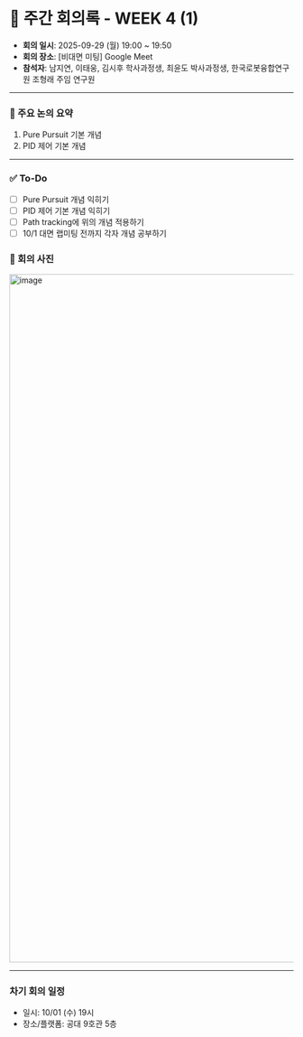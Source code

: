 # 📝 주간 회의록 - WEEK 4 (1)

- **회의 일시**: 2025-09-29 (월) 19:00 ~ 19:50
- **회의 장소**: [비대면 미팅] Google Meet
- **참석자**: 남지연, 이태웅, 김시후 학사과정생, 최윤도 박사과정생, 한국로봇융합연구원 조형래 주임 연구원
  
---

### 📍 주요 논의 요약
1. Pure Pursuit 기본 개념
2. PID 제어 기본 개념

---

### ✅ To-Do
- [ ] Pure Pursuit 개념 익히기
- [ ] PID 제어 기본 개념 익히기
- [ ] Path tracking에 위의 개념 적용하기
- [ ] 10/1 대면 랩미팅 전까지 각자 개념 공부하기

### 📍 회의 사진
<img width="2279" height="1219" alt="image" src="https://github.com/user-attachments/assets/f057789c-f674-42af-93a2-ed6eb03133fb" />

---

### 차기 회의 일정
- 일시: 10/01 (수) 19시
- 장소/플랫폼: 공대 9호관 5층 
